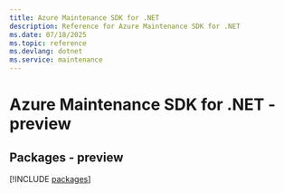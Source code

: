```yaml
---
title: Azure Maintenance SDK for .NET
description: Reference for Azure Maintenance SDK for .NET
ms.date: 07/18/2025
ms.topic: reference
ms.devlang: dotnet
ms.service: maintenance
---
```

# Azure Maintenance SDK for .NET - preview
## Packages - preview
[!INCLUDE [packages](maintenance-index.md)]